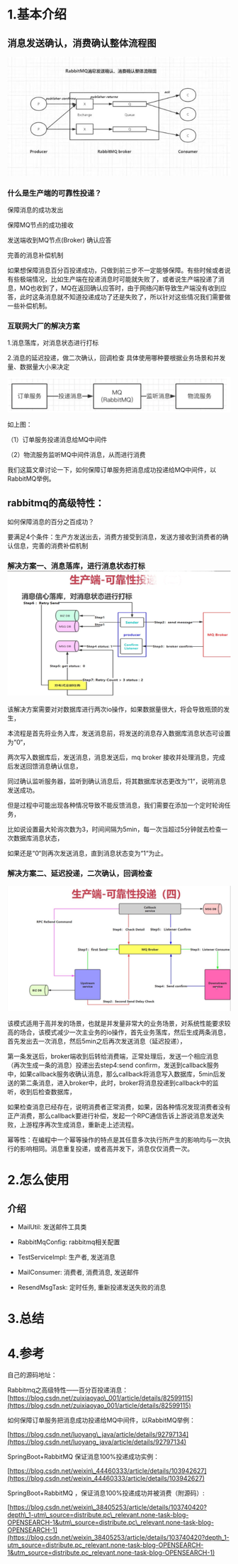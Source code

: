 # 1.基本介绍

## 消息发送确认，消费确认整体流程图

![img](/static/image/RabbitMq消息确认图.jpg)

### 什么是生产端的可靠性投递？

保障消息的成功发出

保障MQ节点的成功接收

发送端收到MQ节点\(Broker\) 确认应答

完善的消息补偿机制

如果想保障消息百分百投递成功，只做到前三步不一定能够保障。有些时候或者说有些极端情况，比如生产端在投递消息时可能就失败了，或者说生产端投递了消息，MQ也收到了，MQ在返回确认应答时，由于网络闪断导致生产端没有收到应答，此时这条消息就不知道投递成功了还是失败了，所以针对这些情况我们需要做一些补偿机制。

### 互联网大厂的解决方案

1.消息落库，对消息状态进行打标

2.消息的延迟投递，做二次确认，回调检查 具体使用哪种要根据业务场景和并发量、数据量大小来决定

![img](/static/image/20190618174348115.png)

如上图：

（1）订单服务投递消息给MQ中间件

（2）物流服务监听MQ中间件消息，从而进行消费

我们这篇文章讨论一下，如何保障订单服务把消息成功投递给MQ中间件，以RabbitMQ举例。

## rabbitmq的高级特性：

如何保障消息的百分之百成功？

要满足4个条件：生产方发送出去，消费方接受到消息，发送方接收到消费者的确认信息，完善的消费补偿机制

### 解决方案一、消息落库，进行消息状态打标 ![img](/static/image/1305004-20180908100016978-1607725171.jpg)

该解决方案需要对对数据库进行两次io操作，如果数据量很大，将会导致瓶颈的发生，

本流程是首先将业务入库，发送消息前，将发送的消息存入数据库消息状态可设置为“0“，

两次写入数据库后，发送消息，消息发送后，mq broker 接收并处理消息，完成后发送回馈消息确认信息，

同过确认监听服务器，监听到确认消息后，将其数据库状态更改为“1“，说明消息发送成功。

但是过程中可能出现各种情况导致不能反馈消息，我们需要在添加一个定时轮询任务，

比如说设置最大轮询次数为3，时间间隔为5min，每一次当超过5分钟就去检查一次数据库消息状态，

如果还是“0“则再次发送消息，直到消息状态变为“1“为止。

### 解决方案二、延迟投递，二次确认，回调检查

![img](/static/image/rabbitmq延迟投递.jpg)

该模式适用于高并发的场景，也就是并发量非常大的业务场景，对系统性能要求较高的场合，该模式减少一次主业务的io操作，首先业务落库，然后生成两条消息，首先发出去一次消息，然后5min之后再次发送消息（延迟投递），

第一条发送后，broker端收到后转给消费端，正常处理后，发送一个相应消息（再次生成一条的消息）投递出去step4:send confirm，发送到callback服务中，如果callback服务收确认消息，那么callback将消息写入数据库，5min后发送的第二条消息，进入broker中，此时，broker将消息投递到callback中的监听，收到后检查数据库，

如果检查消息已经存在，说明消费者正常消费，如果，因各种情况发现消费者没有正产消费，那么callback要进行补偿，发起一个RPC通信告诉上游说消息发送失败，上游程序再次生成消息，重新走上述流程。

幂等性：在编程中一个幂等操作的特点是其任意多次执行所产生的影响均与一次执行的影响相同。消息重复投递，或者高并发下，消息仅仅消费一次。

# 2.怎么使用

## 介绍

* MailUtil: 发送邮件工具类

* RabbitMqConfig: rabbitmq相关配置

* TestServiceImpl: 生产者, 发送消息

* MailConsumer: 消费者, 消费消息, 发送邮件

* ResendMsgTask: 定时任务, 重新投递发送失败的消息



# 3.总结

# 4.参考

自己的源码地址：

Rabbitmq之高级特性——百分百投递消息：  
[https://blog.csdn.net/zuixiaoyao\_001/article/details/82599115](https://blog.csdn.net/zuixiaoyao_001/article/details/82599115)

如何保障订单服务把消息成功投递给MQ中间件，以RabbitMQ举例：

[https://blog.csdn.net/luoyang\_java/article/details/92797134](https://blog.csdn.net/luoyang_java/article/details/92797134)

SpringBoot+RabbitMQ 保证消息100%投递成功实例：

[https://blog.csdn.net/weixin\_44460333/article/details/103942627](https://blog.csdn.net/weixin_44460333/article/details/103942627)

SpringBoot+RabbitMQ ，保证消息100%投递成功并被消费（附源码）:

[https://blog.csdn.net/weixin\_38405253/article/details/103740420?depth\_1-utm\_source=distribute.pc\_relevant.none-task-blog-OPENSEARCH-1&utm\_source=distribute.pc\_relevant.none-task-blog-OPENSEARCH-1](https://blog.csdn.net/weixin_38405253/article/details/103740420?depth_1-utm_source=distribute.pc_relevant.none-task-blog-OPENSEARCH-1&utm_source=distribute.pc_relevant.none-task-blog-OPENSEARCH-1)

